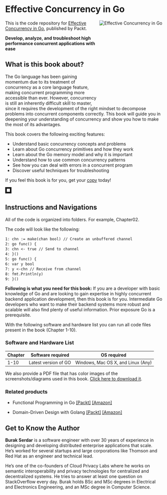 # Effective Concurrency in Go

<a href="https://www.amazon.com/dp/1804619078"><img src="" alt="Effective Concurrency in Go" height="256px" align="right"></a>

This is the code repository for [Effective Concurrency in Go](https://www.amazon.com/dp/1804619078), published by Packt.

**Develop, analyze, and troubleshoot high performance concurrent applications with ease**

## What is this book about?
The Go language has been gaining momentum due to its treatment of concurrency as a core language feature, making concurrent programming more accessible than ever. However, concurrency is still an inherently difficult skill to master, since it requires the development of the right mindset to decompose problems into concurrent components correctly. This book will guide you in deepening your understanding of concurrency and show you how to make the most of its advantages.

This book covers the following exciting features:
* Understand basic concurrency concepts and problems
* Learn about Go concurrency primitives and how they work
* Learn about the Go memory model and why it is important
* Understand how to use common concurrency patterns
* See how you can deal with errors in a concurrent program
* Discover useful techniques for troubleshooting

If you feel this book is for you, get your [copy](https://www.amazon.com/dp/1804619078) today!

<a href="https://www.packtpub.com/?utm_source=github&utm_medium=banner&utm_campaign=GitHubBanner"><img src="https://raw.githubusercontent.com/PacktPublishing/GitHub/master/GitHub.png" 
alt="https://www.packtpub.com/" border="5" /></a>

## Instructions and Navigations
All of the code is organized into folders. For example, Chapter02.

The code will look like the following:
```
1: chn := make(chan bool) // Create an unbuffered channel 
2: go func() { 
3: chn <- true // Send to channel 
4: }() 
5: go func() { 
6: var y bool 
7: y <-chn // Receive from channel 
8: fmt.Println(y) 
9: }() 
```

**Following is what you need for this book:**
If you are a developer with basic knowledge of Go and are looking to gain expertise in highly concurrent backend application development, then this book is for you. Intermediate Go developers who want to make their backend systems more robust and scalable will also find plenty of useful information. Prior exposure Go is a prerequisite.

With the following software and hardware list you can run all code files present in the book (Chapter 1-10).
### Software and Hardware List
| Chapter | Software required | OS required |
| -------- | ------------------------------------ | ----------------------------------- |
| 1-10 | Latest version of GO | Windows, Mac OS X, and Linux (Any) |


We also provide a PDF file that has color images of the screenshots/diagrams used in this book. [Click here to download it](https://packt.link/3rxJ9).

### Related products
*  Functional Programming in Go [[Packt]](https://www.packtpub.com/product/functional-programming-in-go/9781801811163?utm_source=github&utm_medium=repository&utm_campaign=9781801811163) [[Amazon]](https://www.amazon.com/dp/1801811164)

* Domain-Driven Design with Golang [[Packt]](https://www.packtpub.com/product/domain-driven-design-with-golang/9781804613450?utm_source=github&utm_medium=repository&utm_campaign=9781804613450) [[Amazon]](https://www.amazon.com/dp/1804613452)


## Get to Know the Author
**Burak Serdar**
is a software engineer with over 30 years of experience in designing and developing distributed enterprise applications that scale. He’s worked for several startups and large corporations like Thomson and Red Hat as an engineer and technical lead.

He’s one of the co-founders of Cloud Privacy Labs where he works on semantic interoperability and privacy technologies for centralized and decentralized systems. He tries to answer at least one question on StackOverflow every day. Burak holds BSc and MSc degrees in Electrical and Electronics Engineering, and an MSc degree in Computer Science.
